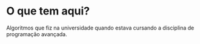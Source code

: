 # O que tem aqui?

Algoritmos que fiz na universidade quando estava cursando a disciplina de programação avançada.


